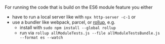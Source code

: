 For running the code that is build on the ES6 module feature you either
- have to run a local server like with `npx http-server -c-1` or
- use a bundler like webpack, parcel, or [rollup](https://rollupjs.org), e.g.
  - install with  `sudo npm install --global rollup`
  - run via `rollup allModuleTests.js --file allModuleTestsBundle.js --format es --watch` 
  
        